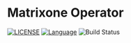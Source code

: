 # Matrixone Operator

[![LICENSE](https://img.shields.io/github/license/pingcap/tidb-operator.svg)](https://github.com/pingcap/tidb-operator/blob/master/LICENSE)
[![Language](https://img.shields.io/badge/Language-Go-blue.svg)](https://golang.org/)
![Build Status](https://github.com/druid-io/druid-operator/actions/workflows/docker-image.yml/badge.svg)